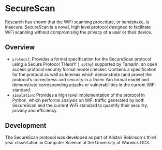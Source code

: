 # SecureScan

Research has shown that the WiFi scanning procedure, or handshake, is insecure. SecureScan is a novel, high level protocol designed to facilitate WiFi scanning without compromising the privacy of a user or their device.

## Overview

 - `protocol`: Provides a formal specification for the SecureScan protocol using a Secure Protocol THeorY (`.spthy`) supported by Tamarin, an open access protocol security formal model checker. Contains a specification for the protocol as well as lemmas which demonstrate (and prove) the protocol's correctness and security in a Dolev Yao formal model and demonstrate corresponding attacks or vulnerabilities in the current WiFi standard.
 - `simulation`: Provides a high level implementation of the protocol in Python, which performs analysis on WiFi traffic generated by both SecureScan and the current WiFi standard to quantify their security, privacy and efficiency.

 ## Development

 The SecureScan protocol was developed as part of Alistair Robinson's third year dissertation in Computer Science at the University of Warwick DCS.

